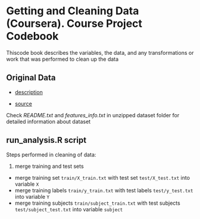 Getting and Cleaning Data (Coursera). Course Project Codebook
==============================================================

Thiscode book describes the variables, the data, and any transformations or work that was performed to clean up the data


## Original Data

* [description](http://archive.ics.uci.edu/ml/datasets/Human+Activity+Recognition+Using+Smartphones)

* [source](https://d396qusza40orc.cloudfront.net/getdata%2Fprojectfiles%2FUCI%20HAR%20Dataset.zip) 

Check *README.txt* and *features_info.txt* in unzipped dataset folder for detailed information about dataset


## run_analysis.R script

Steps performed in cleaning of data:

1. merge training and test sets
  * merge training set `train/X_train.txt` with test set `test/X_test.txt` into variable `X`
  * merge training labels `train/y_train.txt` with test labels `test/y_test.txt` into variable `Y`
  * merge training subjects `train/subject_train.txt` with test subjects `test/subject_test.txt` into variable `subject`


